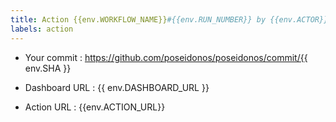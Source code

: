 ```yaml
---
title: Action {{env.WORKFLOW_NAME}}#{{env.RUN_NUMBER}} by {{env.ACTOR}}
labels: action
---
```

- Your commit : https://github.com/poseidonos/poseidonos/commit/{{ env.SHA }}

- Dashboard URL : {{ env.DASHBOARD_URL }}

- Action URL : {{env.ACTION_URL}}